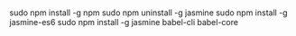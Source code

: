 #

sudo npm install -g npm
sudo npm uninstall -g jasmine
sudo npm install -g jasmine-es6
sudo npm install -g jasmine babel-cli babel-core 

